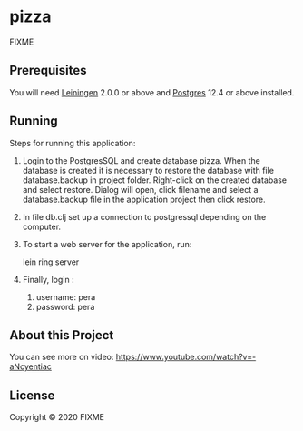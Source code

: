 # pizza

FIXME

## Prerequisites

You will need [Leiningen][] 2.0.0 or above and [Postgres][] 12.4 or above installed.

[leiningen]: https://github.com/technomancy/leiningen
[postgres]: https://www.enterprisedb.com/downloads/postgres-postgresql-downloads


## Running

Steps for running this application:
1. Login to the PostgresSQL and create database pizza. When the database is created it is necessary to restore the database with file database.backup in project folder. Right-click on the created database and select restore. Dialog will open, click filename and select a database.backup file in the application project then click restore.
2. In file db.clj set up a connection to postgressql depending on the computer.
3. To start a web server for the application, run:

    lein ring server
    
4. Finally, login :
    1. username: pera
    2. password: pera

## About this Project
You can see more on video: https://www.youtube.com/watch?v=-aNcyentiac
## License

Copyright © 2020 FIXME

